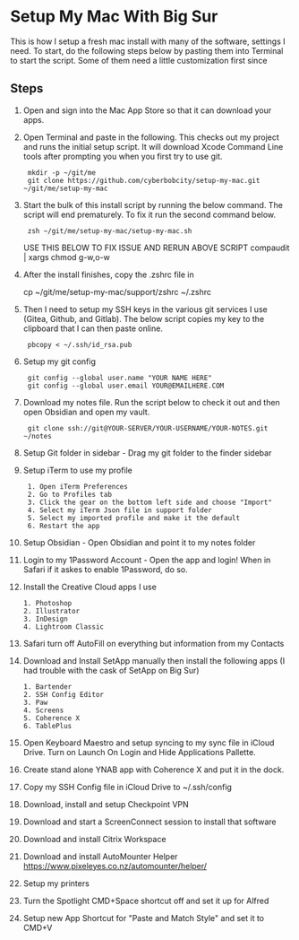 # Setup My Mac With Big Sur
This is how I setup a fresh mac install with many of the software, settings I need. To start, do the following steps below by pasting them into Terminal to start the script. Some of them need a little customization first since

## Steps

1. Open and sign into the Mac App Store so that it can download your apps.

2. Open Terminal and paste in the following. This checks out my project and runs the initial setup script. It will download Xcode Command Line tools after prompting you when you first try to use git.

        mkdir -p ~/git/me
        git clone https://github.com/cyberbobcity/setup-my-mac.git ~/git/me/setup-my-mac

3. Start the bulk of this install script by running the below command. The script will end prematurely. To fix it run the second command below.

        zsh ~/git/me/setup-my-mac/setup-my-mac.sh

	USE THIS BELOW TO FIX ISSUE AND RERUN ABOVE SCRIPT
	compaudit | xargs chmod g-w,o-w


4. After the install finishes, copy the .zshrc file in

	cp ~/git/me/setup-my-mac/support/zshrc ~/.zshrc

5. Then I need to setup my SSH keys in the various git services I use (Gitea, Github, and Gitlab). The below script copies my key to the clipboard that I can then paste online.

        pbcopy < ~/.ssh/id_rsa.pub

6. Setup my git config

        git config --global user.name "YOUR NAME HERE"
        git config --global user.email YOUR@EMAILHERE.COM

7. Download my notes file. Run the script below to check it out and then open Obsidian and open my vault.

        git clone ssh://git@YOUR-SERVER/YOUR-USERNAME/YOUR-NOTES.git ~/notes

8. Setup Git folder in sidebar - Drag my git folder to the finder sidebar

9. Setup iTerm to use my profile

        1. Open iTerm Preferences
        2. Go to Profiles tab
        3. Click the gear on the bottom left side and choose "Import"
        4. Select my iTerm Json file in support folder
        5. Select my imported profile and make it the default
        6. Restart the app

10. Setup Obsidian - Open Obsidian and point it to my notes folder

11. Login to my 1Password Account - Open the app and login! When in Safari if it askes to enable 1Password, do so.

12. Install the Creative Cloud apps I use

        1. Photoshop
        2. Illustrator
        3. InDesign
        4. Lightroom Classic

13. Safari turn off AutoFill on everything but information from my Contacts

14. Download and Install SetApp manually then install the following apps (I had trouble with the cask of SetApp on Big Sur)

        1. Bartender
        2. SSH Config Editor
        3. Paw
        4. Screens
        5. Coherence X
        6. TablePlus

15. Open Keyboard Maestro and setup syncing to my sync file in iCloud Drive. Turn on Launch On Login and Hide Applications Pallette.

16. Create stand alone YNAB app with Coherence X and put it in the dock.

17. Copy my SSH Config file in iCloud Drive to ~/.ssh/config

18. Download, install and setup Checkpoint VPN

19. Download and start a ScreenConnect session to install that software

20. Download and install Citrix Workspace

21. Download and install AutoMounter Helper https://www.pixeleyes.co.nz/automounter/helper/

22. Setup my printers

23. Turn the Spotlight CMD+Space shortcut off and set it up for Alfred

24. Setup new App Shortcut for "Paste and Match Style" and set it to CMD+V